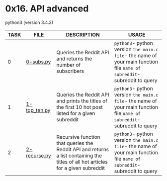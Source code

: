# 0x16. API advanced

python3 (version 3.4.3)

|TASK|FILE|DESCRIPTION|USAGE|
|----|----|-----------|-----|
|0|[0-subs.py](https://github.com/adeniyitobi055/alx-system_engineering-devops/blob/master/0x16-api_advanced/0-subs.py)| Queries the Reddit API and returns the number of subscribers | `python3`- python version `the main.c file`- the name of your main function file `name of subreddit`- subreddit to query |
|1|[1-top_ten.py](https://github.com/adeniyitobi055/alx-system_engineering-devops/blob/master/0x16-api_advanced/1-top_ten.py)| Queries the Reddit API and prints the titles of the first 10 hot post listed for a given subreddit | `python3`- python version `the main.c file`- the name of your main function file `name of subreddit`- subreddit to query |
|2|[2-recurse.py](https://github.com/adeniyitobi055/alx-system_engineering-devops/blob/master/0x16-api_advanced/2-recurse.py) | Recursive function that queries the Reddit API and returns a list containing the titles of all hot articles for a given subreddit |`python3`- python version `the main.c file`- the name of your main function file `name of subreddit`- subreddit to query |
